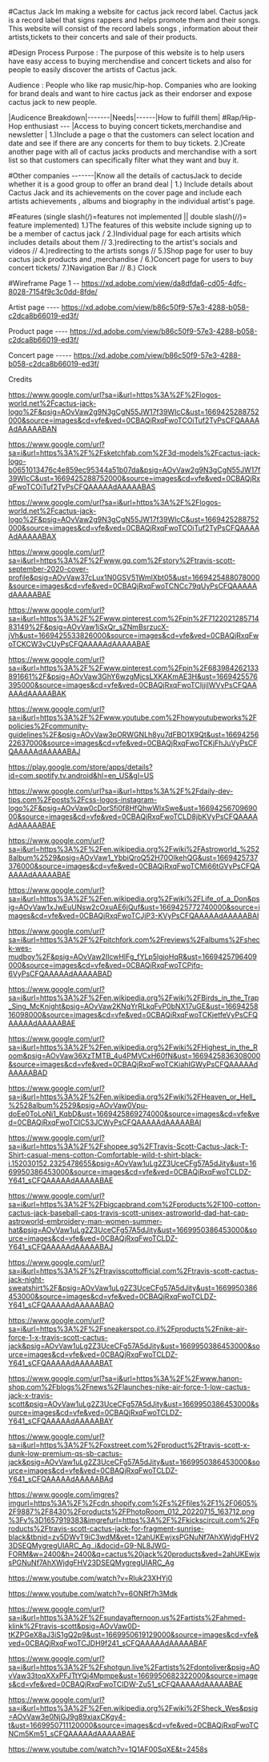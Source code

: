 
#Cactus Jack
 Im making a website for cactus jack record label. Cactus jack is a record label that signs rappers and helps promote them and their songs.
 This website will consist of the record labels songs , information about their artists,tickets to their concerts and sale of their products.


#Design Process
Purpose :
The purpose of this website is to help users have easy access to buying merchendise and concert tickets and also for people to easily discover the artists of Cactus jack.
 
Audience : People who like rap music/hip-hop. Companies who are looking for brand deals and want to hire cactus jack as their endorser and expose cactus jack to new people.


|Audicence Breakdown|-------|Needs|------|How to fulfill them|
#Rap/Hip-Hop enthusiast --- |Access to buying concert tickets,merchandise and newsletter | 1.)Include a page o that the customers can select location and date and see if there are any concerts for them to buy tickets. 2.)Create another page with all of cactus jacks products and merchandise with a sort list so that customers can specifically filter what they want and buy it.


#Other companies -------|Know all the details of cactusJack to decide whether it is a good group to offer an brand deal | 1.) Include details about Cactus Jack and its achievements on the cover page and include each artists achievements , albums and biography in the individual artist's page.


#Features (single slash(/)=features not implemented || double slash(//)= feature implemented)
1.)The features of this website include signing up to be a member of cactus jack  /
2.)Individual page for each artisits which includes details about them //
 3.)redirecting to the artist's socials and videos //
 4.)redirecting to the artists songs //
 5.)Shop page for user to buy cactus jack products and ,merchandise /
 6.)Concert page for users to buy concert tickets/
 7.)Navigation Bar //
 8.) Clock
 


#Wireframe
Page 1 -- https://xd.adobe.com/view/da8dfda6-cd05-4dfc-8028-7154f9c3c0dd-8fde/


Artist page ---- https://xd.adobe.com/view/b86c50f9-57e3-4288-b058-c2dca8b66019-ed3f/

Product page ---- https://xd.adobe.com/view/b86c50f9-57e3-4288-b058-c2dca8b66019-ed3f/



Concert page ----- https://xd.adobe.com/view/b86c50f9-57e3-4288-b058-c2dca8b66019-ed3f/






Credits

https://www.google.com/url?sa=i&url=https%3A%2F%2Flogos-world.net%2Fcactus-jack-logo%2F&psig=AOvVaw2g9N3gCgN55JW17f39WIcC&ust=1669425288752000&source=images&cd=vfe&ved=0CBAQjRxqFwoTCOiTuf2TyPsCFQAAAAAdAAAAABAN



https://www.google.com/url?sa=i&url=https%3A%2F%2Fsketchfab.com%2F3d-models%2Fcactus-jack-logo-b0651013476c4e859ec95344a51b07da&psig=AOvVaw2g9N3gCgN55JW17f39WIcC&ust=1669425288752000&source=images&cd=vfe&ved=0CBAQjRxqFwoTCOiTuf2TyPsCFQAAAAAdAAAAABAS



https://www.google.com/url?sa=i&url=https%3A%2F%2Flogos-world.net%2Fcactus-jack-logo%2F&psig=AOvVaw2g9N3gCgN55JW17f39WIcC&ust=1669425288752000&source=images&cd=vfe&ved=0CBAQjRxqFwoTCOiTuf2TyPsCFQAAAAAdAAAAABAX


https://www.google.com/url?sa=i&url=https%3A%2F%2Fwww.gq.com%2Fstory%2Ftravis-scott-september-2020-cover-profile&psig=AOvVaw37cLux1N0GSV51WmlXbt05&ust=1669425488078000&source=images&cd=vfe&ved=0CBAQjRxqFwoTCNCc79qUyPsCFQAAAAAdAAAAABAE



https://www.google.com/url?sa=i&url=https%3A%2F%2Fwww.pinterest.com%2Fpin%2F712202128571483149%2F&psig=AOvVaw1iSxQr_sZNmBsrzucX-jVh&ust=1669425533826000&source=images&cd=vfe&ved=0CBAQjRxqFwoTCKCW3vCUyPsCFQAAAAAdAAAAABAE


https://www.google.com/url?sa=i&url=https%3A%2F%2Fwww.pinterest.com%2Fpin%2F683984262133891661%2F&psig=AOvVaw3GhY6wzgMjcsLXKAKmAE3H&ust=1669425576395000&source=images&cd=vfe&ved=0CBAQjRxqFwoTCIjjiIWVyPsCFQAAAAAdAAAAABAK


https://www.google.com/url?sa=i&url=https%3A%2F%2Fwww.youtube.com%2Fhowyoutubeworks%2Fpolicies%2Fcommunity-guidelines%2F&psig=AOvVaw3pORWGNLh8yu7dFBO1X9Qt&ust=1669425622637000&source=images&cd=vfe&ved=0CBAQjRxqFwoTCKjFhJuVyPsCFQAAAAAdAAAAABAJ



https://play.google.com/store/apps/details?id=com.spotify.tv.android&hl=en_US&gl=US


https://www.google.com/url?sa=i&url=https%3A%2F%2Fdaily-dev-tips.com%2Fposts%2Fcss-logos-instagram-logo%2F&psig=AOvVaw0cDorSfi0f8HfQhwWlxSwe&ust=1669425670969000&source=images&cd=vfe&ved=0CBAQjRxqFwoTCLD8jbKVyPsCFQAAAAAdAAAAABAE



https://www.google.com/url?sa=i&url=https%3A%2F%2Fen.wikipedia.org%2Fwiki%2FAstroworld_%2528album%2529&psig=AOvVaw1_YbbiQroQ52H70OlkehQG&ust=1669425737376000&source=images&cd=vfe&ved=0CBAQjRxqFwoTCMi66tGVyPsCFQAAAAAdAAAAABAE


https://www.google.com/url?sa=i&url=https%3A%2F%2Fen.wikipedia.org%2Fwiki%2FLife_of_a_Don&psig=AOvVaw1xJwEuUNsw2cOxuAE6jQuf&ust=1669425772740000&source=images&cd=vfe&ved=0CBAQjRxqFwoTCJjP3-KVyPsCFQAAAAAdAAAAABAI


https://www.google.com/url?sa=i&url=https%3A%2F%2Fpitchfork.com%2Freviews%2Falbums%2Fsheck-wes-mudboy%2F&psig=AOvVaw2IlcwHlFg_fYLp5lgjoHqR&ust=1669425796409000&source=images&cd=vfe&ved=0CBAQjRxqFwoTCPjfq-6VyPsCFQAAAAAdAAAAABAD


https://www.google.com/url?sa=i&url=https%3A%2F%2Fen.wikipedia.org%2Fwiki%2FBirds_in_the_Trap_Sing_McKnight&psig=AOvVaw2KNqYrRLkqFvP0bNX17uGE&ust=1669425816098000&source=images&cd=vfe&ved=0CBAQjRxqFwoTCKjetfeVyPsCFQAAAAAdAAAAABAE


https://www.google.com/url?sa=i&url=https%3A%2F%2Fen.wikipedia.org%2Fwiki%2FHighest_in_the_Room&psig=AOvVaw36XzTMTB_4u4PMVCxH60fN&ust=1669425836308000&source=images&cd=vfe&ved=0CBAQjRxqFwoTCKiahIGWyPsCFQAAAAAdAAAAABAD



https://www.google.com/url?sa=i&url=https%3A%2F%2Fen.wikipedia.org%2Fwiki%2FHeaven_or_Hell_%2528album%2529&psig=AOvVaw0Vpu-doEe0ToLoNi1_KqbD&ust=1669425869274000&source=images&cd=vfe&ved=0CBAQjRxqFwoTCIC53JCWyPsCFQAAAAAdAAAAABAI




https://www.google.com/url?sa=i&url=https%3A%2F%2Fshopee.sg%2FTravis-Scott-Cactus-Jack-T-Shirt-casual-mens-cotton-Comfortable-wild-t-shirt-black-i.152030152.2325478655&psig=AOvVaw1uLg2Z3UceCFg57A5dJity&ust=1669950386453000&source=images&cd=vfe&ved=0CBAQjRxqFwoTCLDZ-Y641_sCFQAAAAAdAAAAABAE



https://www.google.com/url?sa=i&url=https%3A%2F%2Fbigcapbrand.com%2Fproducts%2F100-cotton-cactus-jack-baseball-caps-travis-scott-unisex-astroworld-dad-hat-cap-astroworld-embroidery-man-women-summer-hat&psig=AOvVaw1uLg2Z3UceCFg57A5dJity&ust=1669950386453000&source=images&cd=vfe&ved=0CBAQjRxqFwoTCLDZ-Y641_sCFQAAAAAdAAAAABAJ


https://www.google.com/url?sa=i&url=https%3A%2F%2Ftravisscottofficial.com%2Ftravis-scott-cactus-jack-night-sweatshirt%2F&psig=AOvVaw1uLg2Z3UceCFg57A5dJity&ust=1669950386453000&source=images&cd=vfe&ved=0CBAQjRxqFwoTCLDZ-Y641_sCFQAAAAAdAAAAABAO

https://www.google.com/url?sa=i&url=https%3A%2F%2Fsneakerspot.co.il%2Fproducts%2Fnike-air-force-1-x-travis-scott-cactus-jack&psig=AOvVaw1uLg2Z3UceCFg57A5dJity&ust=1669950386453000&source=images&cd=vfe&ved=0CBAQjRxqFwoTCLDZ-Y641_sCFQAAAAAdAAAAABAT


https://www.google.com/url?sa=i&url=https%3A%2F%2Fwww.hanon-shop.com%2Fblogs%2Fnews%2Flaunches-nike-air-force-1-low-cactus-jack-x-travis-scott&psig=AOvVaw1uLg2Z3UceCFg57A5dJity&ust=1669950386453000&source=images&cd=vfe&ved=0CBAQjRxqFwoTCLDZ-Y641_sCFQAAAAAdAAAAABAY



https://www.google.com/url?sa=i&url=https%3A%2F%2Foxstreet.com%2Fproduct%2Ftravis-scott-x-dunk-low-premium-qs-sb-cactus-jack&psig=AOvVaw1uLg2Z3UceCFg57A5dJity&ust=1669950386453000&source=images&cd=vfe&ved=0CBAQjRxqFwoTCLDZ-Y641_sCFQAAAAAdAAAAABAd


https://www.google.com/imgres?imgurl=https%3A%2F%2Fcdn.shopify.com%2Fs%2Ffiles%2F1%2F0605%2F9887%2F8430%2Fproducts%2FPhotoRoom_012_20220715_163712.png%3Fv%3D1657919383&imgrefurl=https%3A%2F%2Fkickscircuit.com%2Fproducts%2Ftravis-scott-cactus-jack-for-fragment-sunrise-black&tbnid=zv5DWvT9iC3wdM&vet=12ahUKEwjxsPGNuNf7AhXWjdgFHV23DSEQMygregUIARC_Ag..i&docid=G9-NL8JWG-FORM&w=2400&h=2400&q=cactus%20jack%20products&ved=2ahUKEwjxsPGNuNf7AhXWjdgFHV23DSEQMygregUIARC_Ag


https://www.youtube.com/watch?v=RIuk23XHYj0

https://www.youtube.com/watch?v=6ONRf7h3Mdk


https://www.google.com/url?sa=i&url=https%3A%2F%2Fsundayafternoon.us%2Fartists%2Fahmed-klink%2Ftravis-scott&psig=AOvVaw0D-tKZPGeX8aJ3iS1gQ2p9&ust=1669950619129000&source=images&cd=vfe&ved=0CBAQjRxqFwoTCJDH9f241_sCFQAAAAAdAAAAABAF


https://www.google.com/url?sa=i&url=https%3A%2F%2Fshotgun.live%2Fartists%2Fdontoliver&psig=AOvVaw33toqXXxPFJTtYQj4Mpmpe&ust=1669950682322000&source=images&cd=vfe&ved=0CBAQjRxqFwoTCIDW-Zu51_sCFQAAAAAdAAAAABAE

https://www.google.com/url?sa=i&url=https%3A%2F%2Fen.wikipedia.org%2Fwiki%2FSheck_Wes&psig=AOvVaw3e0NjGJ9g89xiaxCKgy4-t&ust=1669950711120000&source=images&cd=vfe&ved=0CBAQjRxqFwoTCNCm5Km51_sCFQAAAAAdAAAAABAE



https://www.youtube.com/watch?v=1Q1AF00SqXE&t=2458s